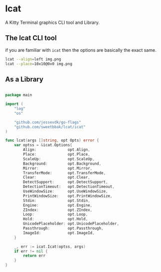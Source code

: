 # lcat

A Kitty Terminal graphics CLI tool and Library.

## The lcat CLI tool

if you are familiar with `icat` then the options are basically the exact same.

```sh
lcat --align=left img.png
lcat --place=10x10@0x0 img.png
```

## As a Library

```go

package main

import (
	"log"
	"os"

	"github.com/jessevdk/go-flags"
	"github.com/sweetbbak/lcat/icat"
)

func lcat(args []string, opt Opts) error {
	var optss = &icat.Options{
		Align:              opt.Align,
		Place:              opt.Place,
		ScaleUp:            opt.ScaleUp,
		Background:         opt.Background,
		Mirror:             opt.Mirror,
		TransferMode:       opt.TransferMode,
		Clear:              opt.Clear,
		DetectSupport:      opt.DetectSupport,
		DetectionTimeout:   opt.DetectionTimeout,
		UseWindowSize:      opt.UseWindowSize,
		PrintWindowSize:    opt.PrintWindowSize,
		Stdin:              opt.Stdin,
		Engine:             opt.Engine,
		ZIndex:             opt.ZIndex,
		Loop:               opt.Loop,
		Hold:               opt.Hold,
		UnicodePlaceholder: opt.UnicodePlaceholder,
		Passthrough:        opt.Passthrough,
		ImageId:            opt.ImageId,
	}

	_, err := icat.Icat(optss, args)
	if err != nil {
		return err
	}
}
```
